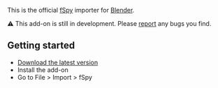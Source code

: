 This is the official [fSpy](https://fspy.io) importer for [Blender](https://blender.org).

⚠️ This add-on is still in development. Please [report](https://github.com/stuffmatic/fSpy-Blender/issues) any bugs you find. 

## Getting started

* [Download the latest version](https://github.com/stuffmatic/fSpy-Blender/releases)
* Install the add-on
* Go to File > Import > fSpy